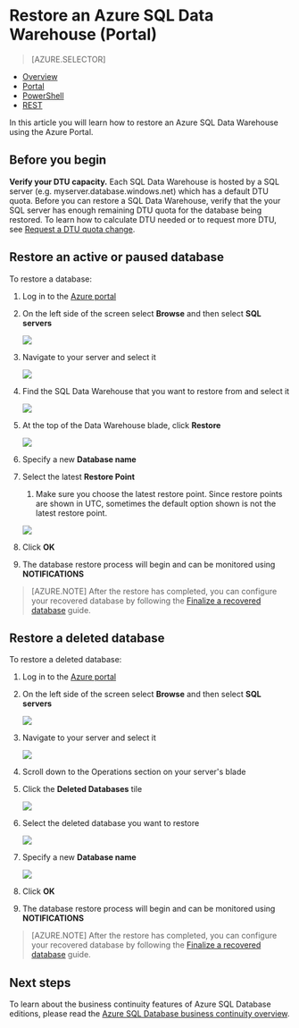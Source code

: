 <properties
   pageTitle="Restore an Azure SQL Data Warehouse (Portal) | Microsoft Azure"
   description="Azure portal tasks for restoring an Azure SQL Data Warehouse."
   services="sql-data-warehouse"
   documentationCenter="NA"
   authors="Lakshmi1812"
   manager="barbkess"
   editor=""/>

<tags
   ms.service="sql-data-warehouse"
   ms.devlang="NA"
   ms.topic="article"
   ms.tgt_pltfrm="NA"
   ms.workload="data-services"
   ms.date="07/18/2016"
   ms.author="lakshmir;barbkess;sonyama"/>

# Restore an Azure SQL Data Warehouse (Portal)

> [AZURE.SELECTOR]
- [Overview][]
- [Portal][]
- [PowerShell][]
- [REST][]

In this article you will learn how to restore an Azure SQL Data Warehouse using the Azure Portal.

## Before you begin

**Verify your DTU capacity.** Each SQL Data Warehouse is hosted by a SQL server (e.g. myserver.database.windows.net) which has a default DTU quota.  Before you can restore a SQL Data Warehouse, verify that the your SQL server has enough remaining DTU quota for the database being restored. To learn how to calculate DTU needed or to request more DTU, see [Request a DTU quota change][].


## Restore an active or paused database

To restore a database:

1. Log in to the [Azure portal][]
2. On the left side of the screen select **Browse** and then select **SQL servers**
    
    ![](./media/sql-data-warehouse-restore-database-portal/01-browse-for-sql-server.png)
    
3. Navigate to your server and select it
    
    ![](./media/sql-data-warehouse-restore-database-portal/01-select-server.png)

4. Find the SQL Data Warehouse that you want to restore from and select it
    
    ![](./media/sql-data-warehouse-restore-database-portal/01-select-active-dw.png)
5. At the top of the Data Warehouse blade, click **Restore**
    
    ![](./media/sql-data-warehouse-restore-database-portal/01-select-restore-from-active.png)

6. Specify a new **Database name**
7. Select the latest **Restore Point**
    1. Make sure you choose the latest restore point.  Since restore points are shown in UTC, sometimes the default option shown is not the latest restore point.
    
    ![](./media/sql-data-warehouse-restore-database-portal/01-restore-blade-from-active.png)

8. Click **OK**
9. The database restore process will begin and can be monitored using **NOTIFICATIONS**

>[AZURE.NOTE] After the restore has completed, you can configure your recovered database by following the [Finalize a recovered database][] guide.


## Restore a deleted database

To restore a deleted database:

1. Log in to the [Azure portal][]
2. On the left side of the screen select **Browse** and then select **SQL servers**
    
    ![](./media/sql-data-warehouse-restore-database-portal/01-browse-for-sql-server.png)

3. Navigate to your server and select it
    
    ![](./media/sql-data-warehouse-restore-database-portal/02-select-server.png)

4. Scroll down to the Operations section on your server's blade
5. Click the **Deleted Databases** tile
    
    ![](./media/sql-data-warehouse-restore-database-portal/02-select-deleted-dws.png)

6. Select the deleted database you want to restore
    
    ![](./media/sql-data-warehouse-restore-database-portal/02-select-deleted-dw.png)

7. Specify a new **Database name**
    
    ![](./media/sql-data-warehouse-restore-database-portal/02-restore-blade-from-deleted.png)
    
8. Click **OK**
9. The database restore process will begin and can be monitored using **NOTIFICATIONS**

>[AZURE.NOTE] After the restore has completed, you can configure your recovered database by following the [Finalize a recovered database][] guide.


## Next steps
To learn about the business continuity features of Azure SQL Database editions, please read the [Azure SQL Database business continuity overview][].

<!--Image references-->

<!--Article references-->
[Azure SQL Database business continuity overview]: ./sql-database-business-continuity.md
[Overview]: ./sql-data-warehouse-restore-database-overview.md
[Portal]: ./sql-data-warehouse-restore-database-portal.md
[PowerShell]: ./sql-data-warehouse-restore-database-powershell.md
[REST]: ./sql-data-warehouse-restore-database-rest-api.md
[Finalize a recovered database]: ./sql-database-recovered-finalize.md
[Request a DTU quota change]: ./sql-data-warehouse-get-started-create-support-ticket.md#request-quota-change

<!--MSDN references-->

<!--Blog references-->

<!--Other Web references-->
[Azure portal]: https://portal.azure.com/
